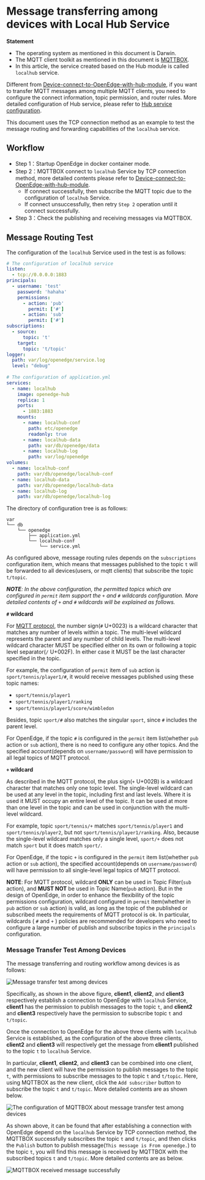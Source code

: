 # Message transferring among devices with Local Hub Service

**Statement**

- The operating system as mentioned in this document is Darwin.
- The MQTT client toolkit as mentioned in this document is [MQTTBOX](../Resources-download.md#mqttbox-download).
- In this article, the service created based on the Hub module is called `localhub` service.

Different from [Device-connect-to-OpenEdge-with-hub-module](./Device-connect-to-OpenEdge-with-hub-module.md), if you want to transfer MQTT messages among multiple MQTT clients, you need to configure the connect information, topic permission, and router rules. More detailed configuration of Hub service, please refer to [Hub service configuration](./Config-interpretation.md#local-hub-configuration).

This document uses the TCP connection method as an example to test the message routing and forwarding capabilities of the `localhub` service.

## Workflow

- Step 1：Startup OpenEdge in docker container mode.
- Step 2：MQTTBOX connect to `localhub` Service by TCP connection method, more detailed contents please refer to [Device-connect-to-OpenEdge-with-hub-module](./Device-connect-to-OpenEdge-with-hub-module.md).
    - If connect successfully, then subscribe the MQTT topic due to the configuration of `localhub` Service.
    - If connect unsuccessfully, then retry `Step 2` operation until it connect successfully.
- Step 3：Check the publishing and receiving messages via MQTTBOX.

## Message Routing Test

The configuration of the `localhub` Service used in the test is as follows:

```yaml
# The configuration of localhub service
listen:
  - tcp://0.0.0.0:1883
principals:
  - username: 'test'
    password: 'hahaha'
    permissions:
      - action: 'pub'
        permit: ['#']
      - action: 'sub'
        permit: ['#']
subscriptions:
  - source:
      topic: 't'
    target:
      topic: 't/topic'
logger:
  path: var/log/openedge/service.log
  level: "debug"
  
# The configuration of application.yml
services:
  - name: localhub
    image: openedge-hub
    replica: 1
    ports:
      - 1883:1883
    mounts:
      - name: localhub-conf
        path: etc/openedge
        readonly: true
      - name: localhub-data
        path: var/db/openedge/data
      - name: localhub-log
        path: var/log/openedge
volumes:
  - name: localhub-conf
    path: var/db/openedge/localhub-conf
  - name: localhub-data
    path: var/db/openedge/localhub-data
  - name: localhub-log
    path: var/db/openedge/localhub-log
```

The directory of configuration tree is as follows:

```shell
var
└── db
    └── openedge
        ├── application.yml
        └── localhub-conf
            └── service.yml
```

As configured above, message routing rules depends on the `subscriptions` configuration item, which means that messages published to the topic `t` will be forwarded to all devices(users, or mqtt clients) that subscribe the topic `t/topic`.

_**NOTE**: In the above configuration, the permitted topics which are configured in `permit` item support the `+` and `#` wildcards configuration. More detailed contents of `+` and `#` wildcards will be explained as follows._

**`#` wildcard**

For [MQTT protocol](http://docs.oasis-open.org/mqtt/mqtt/v3.1.1/os/mqtt-v3.1.1-os.html), the number sign(`#` U+0023) is a wildcard character that matches any number of levels within a topic. The multi-level wildcard represents the parent and any number of child levels. The multi-level wildcard character MUST be specified either on its own or following a topic level separator(`/` U+002F). In either case it MUST be the last character specified in the topic.

For example, the configuration of `permit` item of `sub` action is `sport/tennis/player1/#`, it would receive messages published using these topic names:

- `sport/tennis/player1`
- `sport/tennis/player1/ranking`
- `sport/tennis/player1/score/wimbledon`

Besides, topic `sport/#` also matches the singular `sport`, since `#` includes the parent level.

For OpenEdge, if the topic `#` is configured in the `permit` item list(whether `pub` action or `sub` action), there is no need to configure any other topics. And the specified account(depends on `username/password`) will have permission to all legal topics of MQTT protocol.

**`+` wildcard**

As described in the MQTT protocol, the plus sign(`+` U+002B) is a wildcard character that matches only one topic level. The single-level wildcard can be used at any level in the topic, including first and last levels. Where it is used it MUST occupy an entire level of the topic. It can be used at more than one level in the topic and can be used in conjunction with the multi-level wildcard.

For example, topic `sport/tennis/+` matches `sport/tennis/player1` and `sport/tennis/player2`, but not `sport/tennis/player1/ranking`. Also, because the single-level wildcard matches only a single level, `sport/+` does not match `sport` but it does match `sport/`.

For OpenEdge, if the topic `+` is configured in the `permit` item list(whether `pub` action or `sub` action), the specified account(depends on `username/password`) will have permission to all single-level legal topics of MQTT protocol.

**NOTE**: For MQTT protocol, wildcard **ONLY** can be used in Topic Filter(`sub` action), and **MUST NOT** be used in Topic Name(`pub` action). But in the design of OpenEdge, in order to enhance the flexibility of the topic permissions configuration, wildcard configured in `permit` item(whether in `pub` action or `sub` action) is valid, as long as the topic of the published or subscribed meets the requirements of MQTT protocol is ok. In particular, wildcards ( `#` and `+` ) policies are recommended for developers who need to configure a large number of publish and subscribe topics in the `principals` configuration.

### Message Transfer Test Among Devices

The message transferring and routing workflow among devices is as follows:

![Message transfer test among devices](../../images/tutorials/trans/openedge-trans-flow.png)

Specifically, as shown in the above figure, **client1**, **client2**, and **client3** respectively establish a connection to OpenEdge with `localhub` Service, **client1** has the permission to publish messages to the topic `t`, and **client2** and **client3** respectively have the permission to subscribe topic `t` and `t/topic`.

Once the connection to OpenEdge for the above three clients with `localhub` Service is established, as the configuration of the above three clients, **client2** and **client3** will respectively get the message from **client1** published to the topic `t` to `localhub` Service.

In particular, **client1**, **client2**, and **client3** can be combined into one client, and the new client will have the permission to publish messages to the topic `t`, with permissions to subscribe messages to the topic `t` and `t/topic`. Here, using MQTTBOX as the new client, click the `Add subscriber` button to subscribe the topic `t` and `t/topic`. More detailed contents are as shown below.

![The configuration of MQTTBOX about message transfer test among devices](../../images/tutorials/trans/mqttbox-tcp-trans-sub-config.png)

As shown above, it can be found that after establishing a connection with OpenEdge depend on the `localhub` Service by TCP connection method, the MQTTBOX successfully subscribes the topic `t` and `t/topic`, and then clicks the `Publish` button to publish message(`This message is From openedge.`) to the topic `t`, you will find this message is received by MQTTBOX with the subscribed topics `t` and `t/topic`. More detailed contents are as below.

![MQTTBOX received message successfully](../../images/tutorials/trans/mqttbox-tcp-trans-message-success.png)